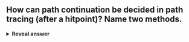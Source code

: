## How can path continuation be decided in path tracing (after a hitpoint)? Name two methods.
<details>
<summary><b>Reveal answer</b></summary>
- Random walk (choose randomly how to continue)<br>- Tree with branching (shoot a light/shadow ray per hit point) - more efficient
</details>

